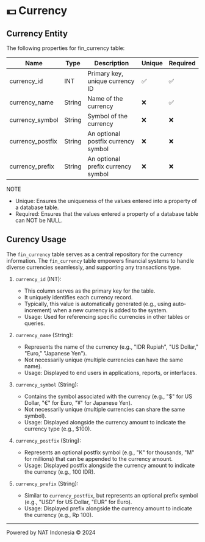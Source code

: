 # 💵 Currency

## Currency Entity
The following properties for fin_currency table:

| Name                      | Type      | Description                               | Unique | Required  |
|---------------------------|-----------|-------------------------------------------|--------|-----------|
| currency_id               | INT       | Primary key, unique currency ID           |   ✅   |    ✅    |
| currency_name             | String    | Name of the currency                      |   ❌   |    ✅    |
| currency_symbol           | String    | Symbol of the currency                    |   ❌   |    ❌    |
| currency_postfix          | String    | An optional postfix currency symbol       |   ❌   |    ❌    |
| currency_prefix           | String    | An optional prefix currency symbol        |   ❌   |    ❌    |


NOTE
- Unique: Ensures the uniqueness of the values entered into a property of a database table.
- Required: Ensures that the values entered a property of a database table can NOT be NULL.

## Curency Usage
The `fin_currency` table serves as a central repository for the currency information. The `fin_currency` table empowers financial systems to handle diverse currencies seamlessly, and supporting any transactions type.

1. `currency_id` (INT):
   - This column serves as the primary key for the table.
   - It uniquely identifies each currency record.
   - Typically, this value is automatically generated (e.g., using auto-increment) when a new currency is added to the system.
   - Usage: Used for referencing specific currencies in other tables or queries.

2. `currency_name` (String):
   - Represents the name of the currency (e.g., "IDR Rupiah", "US Dollar," "Euro," "Japanese Yen").
   - Not necessarily unique (multiple currencies can have the same name).
   - Usage: Displayed to end users in applications, reports, or interfaces.

3. `currency_symbol` (String):
   - Contains the symbol associated with the currency (e.g., "$" for US Dollar, "€" for Euro, "¥" for Japanese Yen).
   - Not necessarily unique (multiple currencies can share the same symbol).
   - Usage: Displayed alongside the currency amount to indicate the currency type (e.g., $100).

4. `currency_postfix` (String):
   - Represents an optional postfix symbol (e.g., "K" for thousands, "M" for millions) that can be appended to the currency amount.
   - Usage: Displayed postfix alongside the currency amount to indicate the currency (e.g., 100 IDR).

5. `currency_prefix` (String):
   - Similar to `currency_postfix`, but represents an optional prefix symbol (e.g., "USD" for US Dollar, "EUR" for Euro).
   - Usage: Displayed prefix alongside the currency amount to indicate the currency (e.g., Rp 100).


---
Powered by NAT Indonesia © 2024
